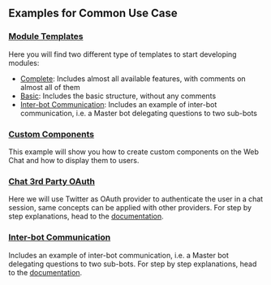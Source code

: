 ## Examples for Common Use Case

### [Module Templates](./module-templates)

Here you will find two different type of templates to start developing modules:

- [Complete](./module-templates/complete-module): Includes almost all available features, with comments on almost all of them
- [Basic](./module-templates/basic-module): Includes the basic structure, without any comments
- [Inter-bot Communication](./interbot): Includes an example of inter-bot communication, i.e. a Master bot delegating questions to two sub-bots

### [Custom Components](./custom-component)

This example will show you how to create custom components on the Web Chat and how to display them to users.

### [Chat 3rd Party OAuth](./chat-3rd-party-OAuth)

Here we will use Twitter as OAuth provider to authenticate the user in a chat session, same concepts can be applied with other providers. For step by step explanations, head to the [documentation](https://botpress.com/docs/nlu/3rd-party-NLU/).

### [Inter-bot Communication](./interbot)

Includes an example of inter-bot communication, i.e. a Master bot delegating questions to two sub-bots. For step by step explanations, head to the [documentation](https://botpress.com/docs/managing/features#inter-bot-communication--delegation/).
